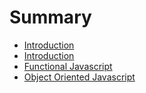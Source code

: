 # Summary

* [Introduction](readme.md)
* [Introduction](introduction.md)
* [Functional Javascript](functional/readme.md)
* [Object Oriented Javascript](oojs/readme.md)

